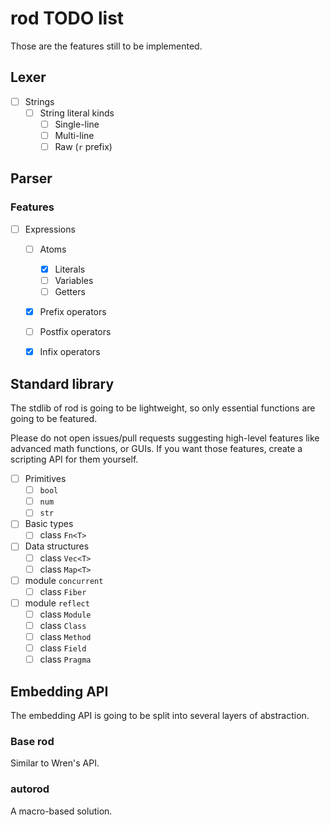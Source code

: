 # rod TODO list

Those are the features still to be implemented.

## Lexer

 - [ ] Strings
   - [ ] String literal kinds
     - [ ] Single-line
     - [ ] Multi-line
     - [ ] Raw (`r` prefix)

## Parser

### Features

 - [ ] Expressions
   - [ ] Atoms
     - [x] Literals
     - [ ] Variables
     - [ ] Getters
   - [x] Prefix operators
   - [ ] Postfix operators
   - [x] Infix operators


## Standard library

The stdlib of rod is going to be lightweight, so only essential functions are going to be featured.

Please do not open issues/pull requests suggesting high-level features like advanced math functions, or GUIs.
If you want those features, create a scripting API for them yourself.

 - [ ] Primitives
   - [ ] `bool`
   - [ ] `num`
   - [ ] `str`
 - [ ] Basic types
   - [ ] class `Fn<T>`
 - [ ] Data structures
   - [ ] class `Vec<T>`
   - [ ] class `Map<T>`
 - [ ] module `concurrent`
   - [ ] class `Fiber`
 - [ ] module `reflect`
   - [ ] class `Module`
   - [ ] class `Class`
   - [ ] class `Method`
   - [ ] class `Field`
   - [ ] class `Pragma`

## Embedding API

The embedding API is going to be split into several layers of abstraction.

### Base rod
Similar to Wren's API.

### autorod
A macro-based solution.
